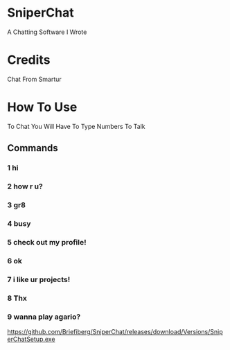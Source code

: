# SniperChat
A Chatting Software I Wrote
# Credits
Chat From Smartur
# How To Use
To Chat You Will Have To Type Numbers To Talk
## Commands
### 1 hi
### 2 how r u?
### 3 gr8
### 4 busy
### 5 check out my profile!
### 6 ok
### 7 i like ur projects!
### 8 Thx
### 9 wanna play agario?
https://github.com/Briefiberg/SniperChat/releases/download/Versions/SniperChatSetup.exe
